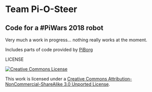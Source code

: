 # Team Pi-O-Steer

## Code for a #PiWars 2018 robot

Very much a work in progress... nothing really works at the moment.

Includes parts of code provided by [PiBorg](https://piborg.org)


LICENSE

<a rel="license" href="http://creativecommons.org/licenses/by-nc-sa/3.0/">
	<img alt="Creative Commons License" style="border-width:0" src="https://i.creativecommons.org/l/by-nc-sa/3.0/88x31.png" />
</a><br />


This work is licensed under a <a rel="license" href="http://creativecommons.org/licenses/by-nc-sa/3.0/">
Creative Commons Attribution-NonCommercial-ShareAlike 3.0 Unported License</a>.
